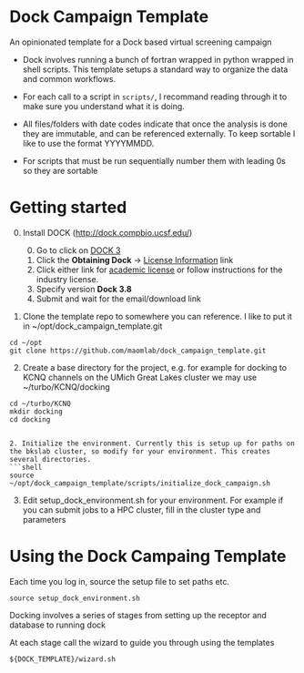 # Dock Campaign Template
An opinionated template for a Dock based virtual screening campaign

* Dock involves running a bunch of fortran wrapped in python wrapped
  in shell scripts. This template setups a standard way to organize
  the data and common workflows.

* For each call to a script in `scripts/`, I recommand reading through
  it to make sure you understand what it is doing.

* All files/folders with date codes indicate that once the analysis is
  done they are immutable, and can be referenced externally. To keep
  sortable I like to use the format YYYYMMDD.

* For scripts that must be run sequentially number them with leading 0s
  so they are sortable

# Getting started

0. Install DOCK (http://dock.compbio.ucsf.edu/)
  
     0. Go to click on [DOCK 3](http://dock.compbio.ucsf.edu/DOCK3.7/)
     1. Click the **Obtaining Dock** -> [License Information](http://dock.compbio.ucsf.edu/Online_Licensing/index.htm) link
     2. Click either link for [academic license](http://dock.compbio.ucsf.edu/Online_Licensing/dock_license_application.html) or follow instructions for the industry license.
     3. Specify version **Dock 3.8**
     4. Submit and wait for the email/download link

1. Clone the template repo to somewhere you can reference. I like to put it in ~/opt/dock_campaign_template.git

```shell
cd ~/opt
git clone https://github.com/maomlab/dock_campaign_template.git
```

2. Create a base directory for the project, e.g. for example for docking to KCNQ channels on the UMich Great Lakes cluster we may use ~/turbo/KCNQ/docking

```shell
cd ~/turbo/KCNQ
mkdir docking
cd docking


2. Initialize the environment. Currently this is setup up for paths on the bkslab cluster, so modify for your environment. This creates several directories.
```shell
source ~/opt/dock_campaign_template/scripts/initialize_dock_campaign.sh
```

3. Edit setup_dock_environment.sh for your environment. For example if you can submit jobs to a HPC cluster, fill in the cluster type and parameters

# Using the Dock Campaing Template

Each time you log in, source the setup file to set paths etc.

```shell
source setup_dock_environment.sh
```

Docking involves a series of stages from setting up the receptor and database to running dock

At each stage call the wizard to guide you through using the templates
```shell
${DOCK_TEMPLATE}/wizard.sh
```

